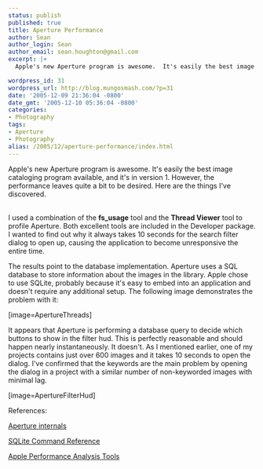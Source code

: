 ```yaml
---
status: publish
published: true
title: Aperture Performance
author: Sean
author_login: Sean
author_email: sean.houghton@gmail.com
excerpt: |+
  Apple's new Aperture program is awesome.  It's easily the best image cataloging program available, and it's in version 1.  However, the performance leaves quite a bit to be desired.  Here are the things I've discovered.

wordpress_id: 31
wordpress_url: http://blog.mungosmash.com/?p=31
date: '2005-12-09 21:36:04 -0800'
date_gmt: '2005-12-10 05:36:04 -0800'
categories:
- Photography
tags:
- Aperture
- Photography
alias: /2005/12/aperture-performance/index.html
---
```

Apple's new Aperture program is awesome.  It's easily the best image cataloging program available, and it's in version 1.  However, the performance leaves quite a bit to be desired.  Here are the things I've discovered.

<a id="more"></a><a id="more-31"></a><br />
I  used a combination of the <b>fs_usage</b> tool and the <b>Thread Viewer</b> tool to profile Aperture.  Both excellent tools are included in the Developer package.  I wanted to find out why it always takes 10 seconds for the search filter dialog to open up, causing the application to become unresponsive the entire time.

The results point to the database implementation.  Aperture uses a SQL database to store information about the images in the library.  Apple chose to use SQLite, probably because it's easy to embed into an application and doesn't require any additional setup.  The following image demonstrates the problem with it:

[image=ApertureThreads]

It appears that Aperture is performing a database query to decide which buttons to show in the filter hud.  This is perfectly reasonable and should happen nearly instantaneously.  It doesn't.  As I mentioned earlier, one of my projects contains just over 600 images and it takes 10 seconds to open the dialog.  I've confirmed that the keywords are the main problem by opening the dialog in a project with a similar number of non-keyworded images with minimal lag.

[image=ApertureFilterHud]

References:

<a title="Aperture internals" href="http://www.majid.info/mylos/stories/2005/12/01/apertureInternals.html">Aperture internals</a>

<a title="SQLite syntax" href="http://www.sqlite.org/lang.html">SQLite Command Reference</a>

<a title="Apple Performance Analysis Tools" href="http://developer.apple.com/documentation/Performance/Conceptual/PerformanceOverview/PerformanceTools/chapter_4_section_3.html">Apple Performance Analysis Tools</a>

